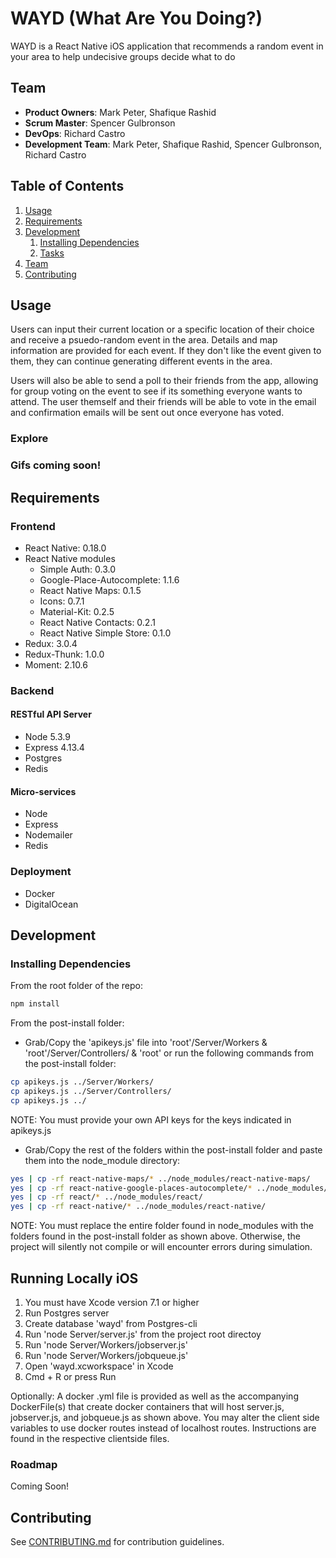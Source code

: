 # WAYD (What Are You Doing?)

WAYD is a React Native iOS application that recommends a random event in your area to help undecisive groups decide what to do

## Team

- __Product Owners__: Mark Peter, Shafique Rashid
- __Scrum Master__: Spencer Gulbronson
- __DevOps__: Richard Castro
- __Development Team__: Mark Peter, Shafique Rashid, Spencer Gulbronson, Richard Castro

## Table of Contents

1. [Usage](#Usage)
2. [Requirements](#requirements)
3. [Development](#development)
	1. [Installing Dependencies](#installing-dependencies)
	2. [Tasks](#tasks)
4. [Team](#team)
5. [Contributing](#contributing)

## Usage

Users can input their current location or a specific location of their choice and receive a psuedo-random event in the area. Details and map information are provided for each event. If they don't like the event given to them, they can continue generating different events in the area. 

Users will also be able to send a poll to their friends from the app, allowing for group voting on the event to see if its something everyone wants to attend. The user themself and their friends will be able to vote in the email and confirmation emails will be sent out once everyone has voted.

### Explore


### Gifs coming soon!




## Requirements

### Frontend

- React Native: 0.18.0
- React Native modules
  - Simple Auth: 0.3.0
  - Google-Place-Autocomplete: 1.1.6
  - React Native Maps: 0.1.5
  - Icons: 0.7.1
  - Material-Kit: 0.2.5
  - React Native Contacts: 0.2.1
  - React Native Simple Store: 0.1.0
- Redux: 3.0.4
- Redux-Thunk: 1.0.0
- Moment: 2.10.6


### Backend

#### RESTful API Server
- Node 5.3.9
- Express 4.13.4
- Postgres
- Redis

#### Micro-services
- Node
- Express
- Nodemailer
- Redis

### Deployment

- Docker
- DigitalOcean

## Development

### Installing Dependencies

From the root folder of the repo:

```sh
npm install
```

From the post-install folder:
- Grab/Copy the 'apikeys.js' file into 'root'/Server/Workers & 'root'/Server/Controllers/ & 'root'
or run the following commands from the post-install folder:

```sh
cp apikeys.js ../Server/Workers/
cp apikeys.js ../Server/Controllers/
cp apikeys.js ../
```

NOTE: You must provide your own API keys for the keys indicated in apikeys.js

- Grab/Copy the rest of the folders within the post-install folder and paste them into the node_module directory:

```sh
yes | cp -rf react-native-maps/* ../node_modules/react-native-maps/
yes | cp -rf react-native-google-places-autocomplete/* ../node_modules/react-native-google-places-autocomplete/
yes | cp -rf react/* ../node_modules/react/
yes | cp -rf react-native/* ../node_modules/react-native/


```

NOTE: You must replace the entire folder found in node_modules with the folders found in the post-install folder as shown above. Otherwise, the project will silently not compile or will encounter errors during simulation.


## Running Locally iOS

1. You must have Xcode version 7.1 or higher
2. Run Postgres server
3. Create database 'wayd' from Postgres-cli
4. Run 'node Server/server.js' from the project root directoy
5. Run 'node Server/Workers/jobserver.js'
6. Run 'node Server/Workers/jobqueue.js' 
7. Open 'wayd.xcworkspace' in Xcode
8. Cmd + R or press Run

Optionally:
A docker .yml file is provided as well as the accompanying DockerFile(s) that create docker containers that will host server.js, jobserver.js, and jobqueue.js as shown above. You may alter the client side variables to use docker routes instead of localhost routes. Instructions are found in the respective clientside files.

### Roadmap

Coming Soon!


## Contributing

See [CONTRIBUTING.md](CONTRIBUTING.md) for contribution guidelines.

